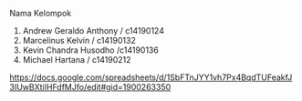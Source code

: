 Nama Kelompok 
1) Andrew Geraldo Anthony / c14190124
3) Marcelinus Kelvin / c14190132
4) Kevin Chandra Husodho /c14190136
5) Michael Hartana / c14190212

https://docs.google.com/spreadsheets/d/1SbFTnJYY1vh7Px4BqdTUFeakfJ3IUwBXtiIHFdfMJfo/edit#gid=1900263350
